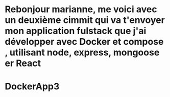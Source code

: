 # Rebonjour marianne, me voici avec un deuxième cimmit qui va t'envoyer mon application fulstack que j'ai développer avec Docker et compose , utilisant node, express, mongoose er React
# DockerApp3
